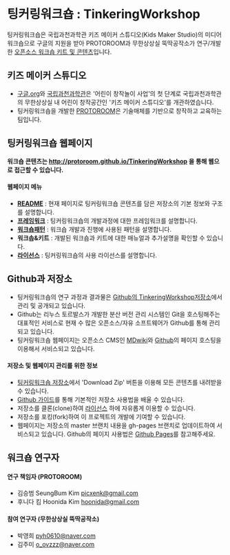 # 팅커링워크숍 : TinkeringWorkshop

팅커링워크숍은 국립과천과학관 키즈 메이커 스튜디오(Kids Maker Studio)의 미디어 워크숍으로 
구글의 지원을 받아 PROTOROOM과 무한상상실 뚝딱공작소가 연구/개발한 [오픈소스 워크숍 키트 및 콘텐츠](pages/license.md)입니다.


## 키즈 메이커 스튜디오

 * [구글.org](http://google.org)와 [국립과천과학관](http://www.sciencecenter.go.kr)은 '어린이 창작놀이 사업'의 첫 단계로 국립과천과학관의 무한상상실 내 어린이 창작공간인 '키즈 메이커 스튜디오'를 개관하였습니다.
 * 팅커링워크숍을 개발한 [PROTOROOM](http://protoroom.kr)은 기술매체를 기반으로 창작하고 교육하는 팀입니다.


## 팅커링워크숍 웹페이지

**워크숍 콘텐츠는 http://protoroom.github.io/TinkeringWorkshop 을 통해 웹으로 접근할 수 있습니다.**

#### 웹페이지 메뉴
 * **[README](README.md)** : 현재 페이지로 팅커링워크숍 콘텐츠를 담은 저장소의 기본 정보와 구조를 설명합니다.
 * **[프레임워크](pages/framework.md)** : 팅커링워크숍의 개발과정에 대한 프레임워크를 설명합니다.
 * **[워크숍패턴](pages/patterns.md)** : 워크숍 개발과 진행에 사용된 패턴을 설명합니다.
 * **워크솝&키트** : 개발된 워크숍과 키트에 대한 매뉴얼과 추가설명을 확인할 수 있습니다.
 * **[라이선스](pages/license.md)** : 팅커링워크숍의 사용 라이선스를 설명합니다.


## Github과 저장소

 * 팅커링워크숍의 연구 과정과 결과물은 [Github의 TinkeringWorkshop저장소](https://github.com/PROTOROOM/TinkeringWorkshop)에서 관리 및 공개되고 있습니다. 
 * Github는 리누스 토르발스가 개발한 분산 버전 관리 시스템인 Git을 호스팅해주는 대표적인 서비스로 현재 수 많은 오픈소스/자유 소프트웨어가 Github를 통해 관리되고 있습니다.
 * 팅커링워크숍 웹페이지는 오픈소스 CMS인 [MDwiki](http://mdwiki.info)와 [Github](https://github.com)의 페이지 호스팅을 이용해서 서비스되고 있습니다.

#### 저장소 및 웹페이지 관리를 위한 정보
 * [팅커링워크숍 저장소](https://github.com/PROTOROOM/TinkeringWorkshop)에서 'Download Zip' 버튼을 이용해 모든 콘텐츠를 내려받을 수 있습니다.
 * [Github 가이드](https://guides.github.com/)를 통해 기본적인 저장소 사용법을 배울 수 있습니다.
  * 저장소를 클론(clone)하여 [라이선스](pages/license.md) 하에 자유롭게 이용할 수 있습니다. 
  * 저장소를 포킹(fork)하여 이 프로젝트의 개발에 기여할 수 있습니다. 
 * 웹페이지는 저장소의 master 브랜치 내용을 gh-pages 브랜치로 업데이트하여 서비스되고 있습니다. Github의 페이지 사용법은 [Github Pages](https://pages.github.com/)를 참고해주세요.

 
## 워크숍 연구자

#### 연구 책임자 (PROTOROOM)
 * 김승범 SeungBum Kim <picxenk@gmail.com>
 * 후니다 킴 Hoonida Kim <hoonida@gmail.com>

#### 참여 연구자 (무한상상실 뚝딱공작소)
 * 박영희 <pyh0610@naver.com>
 * 김주미 <o_ovzzz@naver.com>

